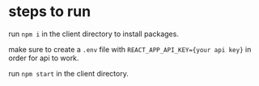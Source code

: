 # steps to run

run `npm i` in the client directory to install packages.

make sure to create a `.env` file with `REACT_APP_API_KEY={your api key}` in order for api to work.

 run `npm start` in the client directory.
